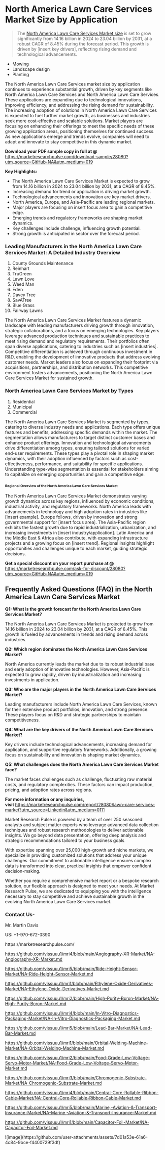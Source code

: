 <h1>North America Lawn Care Services Market&nbsp;Size by Application</h1><blockquote><p>The <a href="https://marketresearchpulse.com/download-sample/28080?utm_source=GitHub-NA&amp;utm_medium=019">North America Lawn Care Services Market size</a> is set to grow significantly from 14.16 billion in 2024 to 23.04 billion by 2031, at a robust CAGR of 8.45% during the forecast period. This growth is driven by [insert key drivers], reflecting rising demand and technological advancements.</p></blockquote><ul><li>Mowing<li> Landscape design<li> Planting</li></ul><p>The North America Lawn Care Services market size by application continues to experience substantial growth, driven by key segments like North America Lawn Care Services and North America Lawn Care Services. These applications are expanding due to technological innovations, improving efficiency, and addressing the rising demand for sustainability. The increasing adoption of solutions in North America Lawn Care Services is expected to fuel further market growth, as businesses and industries seek more cost-effective and scalable solutions. Market players are focusing on enhancing their offerings to meet the specific needs of these growing application areas, positioning themselves for continued success. As new applications emerge and trends evolve, companies will need to adapt and innovate to stay competitive in this dynamic market.</p><p><strong>Download your PDF sample copy in full at @ </strong><a href="https://marketresearchpulse.com/download-sample/28080?utm_source=GitHub-NA&amp;utm_medium=019">https://marketresearchpulse.com/download-sample/28080?utm_source=GitHub-NA&amp;utm_medium=019</a></p><p><strong>Key Highlights: </strong></p><ul><li>The North America Lawn Care Services Market is expected to grow from 14.16 billion in 2024 to 23.04 billion by 2031, at a CAGR of 8.45%.</li><li>Increasing demand for trend or application is driving market growth.</li><li>Technological advancements and innovation are key market drivers.</li><li>North America, Europe, and Asia-Pacific are leading regional markets.</li><li>Major players are focusing on insert focus area to gain a competitive edge.</li><li>Emerging trends and regulatory frameworks are shaping market dynamics.</li><li>Key challenges include challenge, influencing growth potential.</li><li>Strong growth is anticipated in sector over the forecast period.</li></ul><h3>Leading Manufacturers in the North America Lawn Care Services Market: A Detailed Industry Overview</h3><ol><li>County Grounds Maintenance</li><li>Reinhart</li><li>TruGreen</li><li>Lawn Love</li><li>Weed Man</li><li>Eden</li><li>Davey Tree</li><li>SavATree</li><li>Blue Grass</li><li>Fairway Lawns</li></ol><div class="flex max-w-full flex-col flex-grow"><div class="min-h-8 text-message flex w-full flex-col items-end gap-2 whitespace-normal break-words [.text-message+&amp;]:mt-5" dir="auto" data-message-author-role="assistant" data-message-id="fd8432e4-4910-450d-b182-61b7bfb0a01f" data-message-model-slug="gpt-4o"><div class="flex w-full flex-col gap-1 empty:hidden first:pt-[3px]"><div class="markdown prose w-full break-words dark:prose-invert light"><p>The North America Lawn Care Services Market features a dynamic landscape with leading manufacturers driving growth through innovation, strategic collaborations, and a focus on emerging technologies. Key players leverage advanced production techniques and sustainable practices to meet rising demand and regulatory requirements. Their portfolios often span diverse applications, catering to industries such as [insert industries]. Competitive differentiation is achieved through continuous investment in R&amp;D, enabling the development of innovative products that address evolving customer needs. Market leaders also focus on expanding their footprint via acquisitions, partnerships, and distribution networks. This competitive environment fosters advancements, positioning the North America Lawn Care Services Market for sustained growth.</p></div></div></div></div><h3>North America Lawn Care Services Market by Types</h3><ol><li>Residential<li> Municipal<li> Commercial</li></ol><div class="flex max-w-full flex-col flex-grow"><div class="min-h-8 text-message flex w-full flex-col items-end gap-2 whitespace-normal break-words [.text-message+&amp;]:mt-5" dir="auto" data-message-author-role="assistant" data-message-id="084470be-0bb7-4664-bddf-5156b4f41249" data-message-model-slug="gpt-4o-mini"><div class="flex w-full flex-col gap-1 empty:hidden first:pt-[3px]"><div class="markdown prose w-full break-words dark:prose-invert light"><p>The North America Lawn Care Services Market is segmented by types, catering to diverse industry needs and applications. Each type offers unique features and benefits, addressing specific demands within the market. The segmentation allows manufacturers to target distinct customer bases and enhance product offerings. Innovation and technological advancements drive differentiation among types, ensuring tailored solutions for varied end-user requirements. These types play a pivotal role in shaping market dynamics, with their adoption influenced by factors such as cost-effectiveness, performance, and suitability for specific applications. Understanding type-wise segmentation is essential for stakeholders aiming to capitalize on emerging opportunities and gain a competitive edge.</p></div></div></div></div><h3><span style="font-size: 11px;">Regional Overview of the North America Lawn Care Services Market</span></h3><div class="flex max-w-full flex-col flex-grow"><div class="min-h-8 text-message flex w-full flex-col items-end gap-2 whitespace-normal break-words [.text-message+&amp;]:mt-5" dir="auto" data-message-author-role="assistant" data-message-id="e9038762-ce64-4e30-91c9-9bd413514231" data-message-model-slug="gpt-4o-mini"><div class="flex w-full flex-col gap-1 empty:hidden first:pt-[3px]"><div class="markdown prose w-full break-words dark:prose-invert light"><p>The North America Lawn Care Services Market demonstrates varying growth dynamics across key regions, influenced by economic conditions, industrial activity, and regulatory frameworks. North America leads with advancements in technology and high adoption rates in industries like [insert example]. Europe follows, driven by innovation and strong governmental support for [insert focus area]. The Asia-Pacific region exhibits the fastest growth due to rapid industrialization, urbanization, and increasing investments in [insert industry/application]. Latin America and the Middle East &amp; Africa also contribute, with expanding infrastructure projects and a growing focus on [insert trend]. Regional insights highlight opportunities and challenges unique to each market, guiding strategic decisions.</p></div></div></div></div><p><strong>Get a special discount on your report purchase at @ </strong><a href="https://marketresearchpulse.com/ask-for-discount/28080?utm_source=GitHub-NA&amp;utm_medium=019">https://marketresearchpulse.com/ask-for-discount/28080?utm_source=GitHub-NA&amp;utm_medium=019</a></p><h2>Frequently Asked Questions (FAQ) in the North America Lawn Care Services Market</h2><p><strong>Q1: What is the growth forecast for the North America Lawn Care Services Market?</strong></p><p>The North America Lawn Care Services Market is projected to grow from 14.16 billion in 2024 to 23.04 billion by 2031, at a CAGR of 8.45%. This growth is fueled by advancements in trends and rising demand across industries.</p><p><strong>Q2: Which region dominates the North America Lawn Care Services Market?</strong></p><p>North America currently leads the market due to its robust industrial base and early adoption of innovative technologies. However, Asia-Pacific is expected to grow rapidly, driven by industrialization and increasing investments in application.</p><p><strong>Q3: Who are the major players in the North America Lawn Care Services Market?</strong></p><p>Leading manufacturers include North America Lawn Care Services, known for their extensive product portfolios, innovation, and strong presence. These players focus on R&amp;D and strategic partnerships to maintain competitiveness.</p><p><strong>Q4: What are the key drivers of the North America Lawn Care Services Market?</strong></p><p>Key drivers include technological advancements, increasing demand for application, and supportive regulatory frameworks. Additionally, a growing focus on sustainability and innovation is shaping market dynamics.</p><p><strong>Q5: What challenges does the North America Lawn Care Services Market face?</strong></p><p>The market faces challenges such as challenge, fluctuating raw material costs, and regulatory complexities. These factors can impact production, pricing, and adoption rates across regions.</p><p><strong>For more information or any inquiries, visit&nbsp;</strong><a href="https://marketresearchpulse.com/report/28080/lawn-care-services-market?utm_source=Linkedin&utm_medium=0111">https://marketresearchpulse.com/report/28080/lawn-care-services-market?utm_source=Linkedin&utm_medium=0111</a></p><p>Market Research Pulse is powered by a team of over 250 seasoned analysts and subject matter experts who leverage advanced data collection techniques and robust research methodologies to deliver actionable insights. We go beyond data presentation, offering deep analysis and strategic recommendations tailored to your business goals.</p><p>With expertise spanning over 25,000 high-growth and niche markets, we specialize in providing customized solutions that address your unique challenges. Our commitment to actionable intelligence ensures complex data is transformed into clear, practical insights that empower confident decision-making.</p><p>Whether you require a comprehensive market report or a bespoke research solution, our flexible approach is designed to meet your needs. At Market Research Pulse, we are dedicated to equipping you with the intelligence necessary to stay competitive and achieve sustainable growth in the evolving North America Lawn Care Services market.</p><h3><strong>Contact Us-</strong></h3><p>Mr. Martin Davis</p><p>US: +1-970-672-0390</p><p>https://marketresearchpulse.com/</p><p><a href="https://github.com/vissuuu1/mri4/blob/main/Angiography-XR-Market/NA-Angiography-XR-Market.md">https://github.com/vissuuu1/mri4/blob/main/Angiography-XR-Market/NA-Angiography-XR-Market.md</a></p><p><a href="https://github.com/vissuuu1/mri5/blob/main/Ride-Height-Sensor-Market/NA-Ride-Height-Sensor-Market.md">https://github.com/vissuuu1/mri5/blob/main/Ride-Height-Sensor-Market/NA-Ride-Height-Sensor-Market.md</a></p><p><a href="https://github.com/vissuuu1/mri1/blob/main/Ethylene-Oxide-Derivatives-Market/NA-Ethylene-Oxide-Derivatives-Market.md">https://github.com/vissuuu1/mri1/blob/main/Ethylene-Oxide-Derivatives-Market/NA-Ethylene-Oxide-Derivatives-Market.md</a></p><p><a href="https://github.com/vissuuu1/mri2/blob/main/High-Purity-Boron-Market/NA-High-Purity-Boron-Market.md">https://github.com/vissuuu1/mri2/blob/main/High-Purity-Boron-Market/NA-High-Purity-Boron-Market.md</a></p><p><a href="https://github.com/vissuuu1/mri4/blob/main/In-Vitro-Diagnostics-Packaging-Market/NA-In-Vitro-Diagnostics-Packaging-Market.md">https://github.com/vissuuu1/mri4/blob/main/In-Vitro-Diagnostics-Packaging-Market/NA-In-Vitro-Diagnostics-Packaging-Market.md</a></p><p><a href="https://github.com/vissuuu1/mri5/blob/main/Lead-Bar-Market/NA-Lead-Bar-Market.md">https://github.com/vissuuu1/mri5/blob/main/Lead-Bar-Market/NA-Lead-Bar-Market.md</a></p><p><a href="https://github.com/vissuuu1/mri1/blob/main/Orbital-Welding-Machine-Market/NA-Orbital-Welding-Machine-Market.md">https://github.com/vissuuu1/mri1/blob/main/Orbital-Welding-Machine-Market/NA-Orbital-Welding-Machine-Market.md</a></p><p><a href="https://github.com/vissuuu1/mri2/blob/main/Food-Grade-Low-Voltage-Servo-Motor-Market/NA-Food-Grade-Low-Voltage-Servo-Motor-Market.md">https://github.com/vissuuu1/mri2/blob/main/Food-Grade-Low-Voltage-Servo-Motor-Market/NA-Food-Grade-Low-Voltage-Servo-Motor-Market.md</a></p><p><a href="https://github.com/vissuuu1/mri3/blob/main/Chromogenic-Substrate-Market/NA-Chromogenic-Substrate-Market.md">https://github.com/vissuuu1/mri3/blob/main/Chromogenic-Substrate-Market/NA-Chromogenic-Substrate-Market.md</a></p><p><a href="https://github.com/vissuuu1/mri4/blob/main/Central-Core-Rollable-Ribbon-Cable-Market/NA-Central-Core-Rollable-Ribbon-Cable-Market.md">https://github.com/vissuuu1/mri4/blob/main/Central-Core-Rollable-Ribbon-Cable-Market/NA-Central-Core-Rollable-Ribbon-Cable-Market.md</a></p><p><a href="https://github.com/vissuuu1/mri5/blob/main/Marine,-Aviation-&-Transport-Insurance-Market/NA-Marine,-Aviation-&-Transport-Insurance-Market.md">https://github.com/vissuuu1/mri5/blob/main/Marine,-Aviation-&-Transport-Insurance-Market/NA-Marine,-Aviation-&-Transport-Insurance-Market.md</a></p><p><a href="https://github.com/vissuuu1/mri1/blob/main/Capacitor-Foil-Market/NA-Capacitor-Foil-Market.md">https://github.com/vissuuu1/mri1/blob/main/Capacitor-Foil-Market/NA-Capacitor-Foil-Market.md</a></p>
![image](https://github.com/user-attachments/assets/7d01a53e-61a6-4c84-9bce-f4400729f3df)
